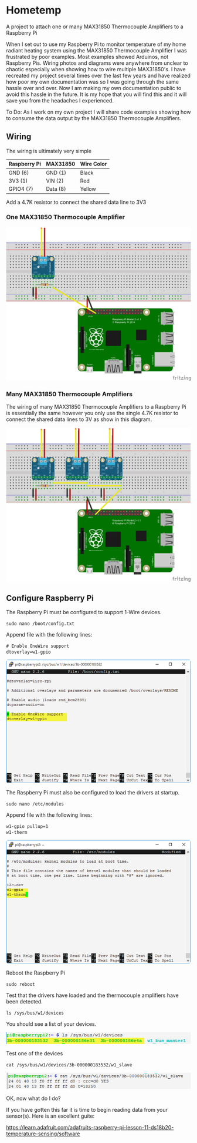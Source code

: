 # Hometemp

A project to attach one or many MAX31850 Thermocouple Amplifiers to a Raspberry Pi

When I set out to use my Raspberry Pi to monitor temperature of my home radiant heating system using the MAX31850 Thermocouple Amplifier I was frustrated by poor examples.  Most examples showed Arduinos, not Raspberry Pis.  Wiring photos and diagrams were anywhere from unclear to chaotic especially when showing how to wire multiple MAX31850's.  I have recreated my project several times over the last few years and have realized how poor my own documentation was so I was going through the same hassle over and over.  Now I am making my own documentation public to avoid this hassle in the future.  It is my hope that you will find this and it will save you from the headaches I experienced.   

To Do: As I work on my own project I will share code examples showing how to consume the data output by the MAX31850 Thermocouple Amplifiers.
  
## Wiring

The wiring is ultimately very simple

Raspberry Pi | MAX31850 | Wire Color
--- | --- | ---
GND	(6) | GND (1) | Black
3V3	(1) | VIN (2) | Red
GPIO4 (7) | Data (8) | Yellow

Add a 4.7K resistor to connect the shared data line to 3V3

### One MAX31850 Thermocouple Amplifier

![Raspberry Pi + one MAX31850 Thermocouple Amplifier](Resources/Raspberry-Pi+MAX31850-Thermocouple-Amplifier_bb.png)

### Many MAX31850 Thermocouple Amplifiers

The wiring of many MAX31850 Thermocouple Amplifiers to a Raspberry Pi is essentially the same however you only use the single 4.7K resistor to connect the shared data lines to 3V as show in this diagram.

![Raspberry Pi + many MAX31850 Thermocouple Amplifiers](Resources/Raspberry-Pi+MAX31850-Thermocouple-Amplifiers_bb.png)

## Configure Raspberry Pi

The Raspberry Pi must be configured to support 1-Wire devices.
```
sudo nano /boot/config.txt
```
Append file with the following lines:

    # Enable OneWire support
    dtoverlay=w1-gpio

![/boot/config.txt](Resources/2-12-2016-3-48-50-PM.png)

The Raspberry Pi must also be configured to load the drivers at startup.

```
sudo nano /etc/modules
```

Append file with the following lines:

    w1-gpio pullup=1
    w1-therm

![/etc/modules](Resources/2-12-2016-3-46-49-PM.png)

Reboot the Raspberry Pi

```
sudo reboot
```

Test that the drivers have loaded and the thermocouple amplifiers have been detected.

```
ls /sys/bus/w1/devices
```

You should see a list of your devices.

![ls /sys/bus/w1/devices](Resources/2-12-2016-4-04-11-PM.png)

Test one of the devices
```
cat /sys/bus/w1/devices/3b-000000183532/w1_slave
```

![cat /sys/bus/w1/devices/3b-000000183532/w1_slave](Resources/2-12-2016-4-05-53-PM.png)

OK, now what do I do?

If you have gotten this far it is time to begin reading data from your sensor(s).  Here is an excellent guite:

https://learn.adafruit.com/adafruits-raspberry-pi-lesson-11-ds18b20-temperature-sensing/software
